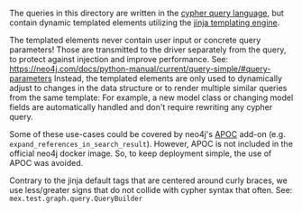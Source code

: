 The queries in this directory are written in the
[cypher query language](https://neo4j.com/docs/getting-started/cypher-intro/),
but contain dynamic templated elements utilizing the
[jinja templating engine](https://jinja.palletsprojects.com/en/latest/).

The templated elements never contain user input or concrete query parameters!
Those are transmitted to the driver separately from the query, to protect against
injection and improve performance.
See: https://neo4j.com/docs/python-manual/current/query-simple/#query-parameters
Instead, the templated elements are only used to dynamically adjust to changes in
the data structure or to render multiple similar queries from the same template:
For example, a new model class or changing model fields are automatically handled
and don't require rewriting any cypher query.

Some of these use-cases could be covered by neo4j's [APOC](https://neo4j.com/labs/apoc/)
add-on (e.g. `expand_references_in_search_result`). However, APOC is not included in the
official neo4j docker image. So, to keep deployment simple, the use of APOC was avoided.

Contrary to the jinja default tags that are centered around curly braces, we use
less/greater signs that do not collide with cypher syntax that often.
See: `mex.test.graph.query.QueryBuilder`
